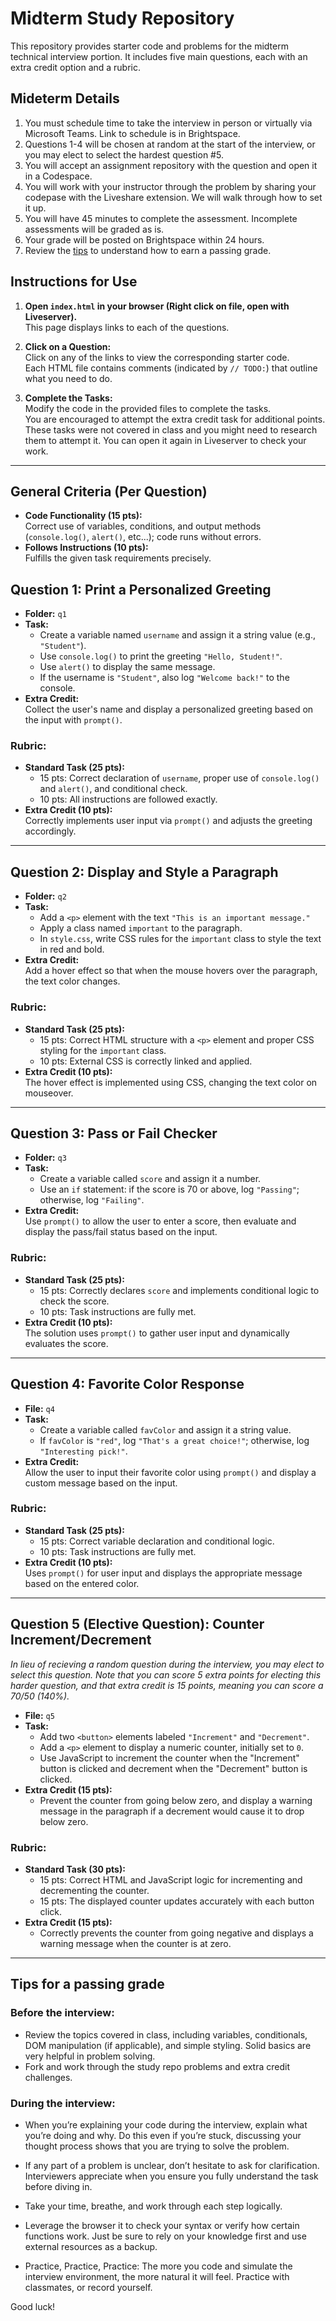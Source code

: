 # Midterm Study Repository

This repository provides starter code and problems for the midterm technical interview portion. It includes five main questions, each with an extra credit option and a rubric. 

## Mideterm Details 

1. You must schedule time to take the interview in person or virtually via Microsoft Teams. Link to schedule is in Brightspace.
1. Questions 1-4 will be chosen at random at the start of the interview, or you may elect to select the hardest question #5.
1. You will accept an assignment repository with the question and open it in a Codespace.
1. You will work with your instructor through the problem by sharing your codepase with the Liveshare extension. We will walk through how to set it up.
1. You will have 45 minutes to complete the assessment. Incomplete assessments will be graded as is.
1. Your grade will be posted on Brightspace within 24 hours.
1. Review the [tips](#tips-for-a-passing-grade) to understand how to earn a passing grade.

## Instructions for Use

1. **Open `index.html` in your browser (Right click on file, open with Liveserver).**  
   This page displays links to each of the questions.

2. **Click on a Question:**  
   Click on any of the links to view the corresponding starter code.  
   Each HTML file contains comments (indicated by `// TODO:`) that outline what you need to do.

3. **Complete the Tasks:**  
   Modify the code in the provided files to complete the tasks.  
   You are encouraged to attempt the extra credit task for additional points. These tasks were not covered in class and you might need to research them to attempt it. You can open it again in Liveserver to check your work.

---
## General Criteria (Per Question)
- **Code Functionality (15 pts):**  
  Correct use of variables, conditions, and output methods (`console.log()`, `alert()`, etc...); code runs without errors.
- **Follows Instructions (10 pts):**  
  Fulfills the given task requirements precisely.

## Question 1: Print a Personalized Greeting
- **Folder:** `q1`
- **Task:**
  - Create a variable named `username` and assign it a string value (e.g., `"Student"`).
  - Use `console.log()` to print the greeting `"Hello, Student!"`.
  - Use `alert()` to display the same message.
  - If the username is `"Student"`, also log `"Welcome back!"` to the console.
- **Extra Credit:**  
  Collect the user's name and display a personalized greeting based on the input with `prompt()`.

### Rubric:
- **Standard Task (25 pts):**
  - 15 pts: Correct declaration of `username`, proper use of `console.log()` and `alert()`, and conditional check.
  - 10 pts: All instructions are followed exactly.
- **Extra Credit (10 pts):**  
  Correctly implements user input via `prompt()` and adjusts the greeting accordingly.

---

## Question 2: Display and Style a Paragraph
- **Folder:** `q2`
- **Task:**
  - Add a `<p>` element with the text `"This is an important message."`
  - Apply a class named `important` to the paragraph.
  - In `style.css`, write CSS rules for the `important` class to style the text in red and bold.
- **Extra Credit:**  
  Add a hover effect so that when the mouse hovers over the paragraph, the text color changes.

### Rubric:
- **Standard Task (25 pts):**
  - 15 pts: Correct HTML structure with a `<p>` element and proper CSS styling for the `important` class.
  - 10 pts: External CSS is correctly linked and applied.
- **Extra Credit (10 pts):**  
  The hover effect is implemented using CSS, changing the text color on mouseover.

---

## Question 3: Pass or Fail Checker
- **Folder:** `q3`
- **Task:**
  - Create a variable called `score` and assign it a number.
  - Use an `if` statement: if the score is 70 or above, log `"Passing"`; otherwise, log `"Failing"`.
- **Extra Credit:**  
  Use `prompt()` to allow the user to enter a score, then evaluate and display the pass/fail status based on the input.

### Rubric:
- **Standard Task (25 pts):**
  - 15 pts: Correctly declares `score` and implements conditional logic to check the score.
  - 10 pts: Task instructions are fully met.
- **Extra Credit (10 pts):**  
  The solution uses `prompt()` to gather user input and dynamically evaluates the score.

---

## Question 4: Favorite Color Response
- **File:** `q4`
- **Task:**
  - Create a variable called `favColor` and assign it a string value.
  - If `favColor` is `"red"`, log `"That's a great choice!"`; otherwise, log `"Interesting pick!"`.
- **Extra Credit:**  
  Allow the user to input their favorite color using `prompt()` and display a custom message based on the input.

### Rubric:
- **Standard Task (25 pts):**
  - 15 pts: Correct variable declaration and conditional logic.
  - 10 pts: Task instructions are fully met.
- **Extra Credit (10 pts):**  
  Uses `prompt()` for user input and displays the appropriate message based on the entered color.

---

## Question 5 (Elective Question): Counter Increment/Decrement
_In lieu of recieving a random question during the interview, you may elect to select this question. Note that you can score 5 extra points for electing this harder question, and that extra credit is 15 points, meaning you can score a 70/50 (140%)._

- **File:** `q5`
- **Task:**
  - Add two `<button>` elements labeled `"Increment"` and `"Decrement"`.
  - Add a `<p>` element to display a numeric counter, initially set to `0`.
  - Use JavaScript to increment the counter when the "Increment" button is clicked and decrement when the "Decrement" button is clicked.
- **Extra Credit (15 pts):**
  - Prevent the counter from going below zero, and display a warning message in the paragraph if a decrement would cause it to drop below zero.
  
### Rubric:
- **Standard Task (30 pts):**
  - 15 pts: Correct HTML  and JavaScript logic for incrementing and decrementing the counter.
  - 15 pts: The displayed counter updates accurately with each button click.
- **Extra Credit (15 pts):**
  - Correctly prevents the counter from going negative and displays a warning message when the counter is at zero.
_________
## Tips for a passing grade

### Before the interview: 
- Review the topics covered in class, including variables, conditionals, DOM manipulation (if applicable), and simple styling. Solid basics are very helpful in problem solving.
- Fork and work through the study repo problems and extra credit challenges. 

### During the interview: 
- When you’re explaining your code during the interview, explain what you’re doing and why. Do this even if you’re stuck, discussing your thought process shows that you are trying to solve the problem.

- If any part of a problem is unclear, don’t hesitate to ask for clarification. Interviewers appreciate when you ensure you fully understand the task before diving in.
- Take your time, breathe, and work through each step logically.
- Leverage the browser it to check your syntax or verify how certain functions work. Just be sure to rely on your knowledge first and use external resources as a backup.
- Practice, Practice, Practice: The more you code and simulate the interview environment, the more natural it will feel. Practice with classmates, or record yourself.


Good luck!